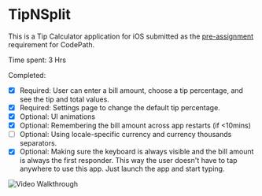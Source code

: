 # TipNSplit

This is a Tip Calculator application for iOS submitted as the [pre-assignment](https://gist.github.com/timothy1ee/7747214) requirement for CodePath.

Time spent: 3 Hrs

Completed:

* [x] Required: User can enter a bill amount, choose a tip percentage, and see the tip and total values.
* [x] Required: Settings page to change the default tip percentage.
* [x] Optional: UI animations
* [x] Optional: Remembering the bill amount across app restarts (if <10mins)
* [ ] Optional: Using locale-specific currency and currency thousands separators.
* [x] Optional: Making sure the keyboard is always visible and the bill amount is always the first responder. This way the user doesn't have to tap anywhere to use this app. Just launch the app and start typing.

![Video Walkthrough](http://i.imgur.com/ZaaS8gA.gif)

